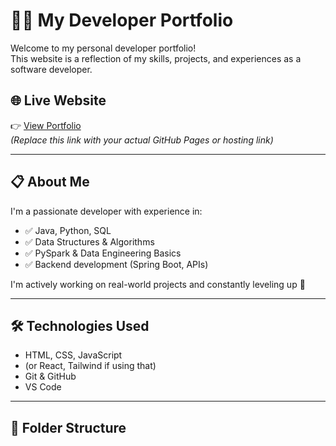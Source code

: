 # 🧑‍💻 My Developer Portfolio

Welcome to my personal developer portfolio!  
This website is a reflection of my skills, projects, and experiences as a software developer.

## 🌐 Live Website

👉 [View Portfolio](https://yourusername.github.io/your-repo-name/)  
*(Replace this link with your actual GitHub Pages or hosting link)*

---

## 📋 About Me

I'm a passionate developer with experience in:
- ✅ Java, Python, SQL
- ✅ Data Structures & Algorithms
- ✅ PySpark & Data Engineering Basics
- ✅ Backend development (Spring Boot, APIs)

I'm actively working on real-world projects and constantly leveling up 💪

---

## 🛠️ Technologies Used

- HTML, CSS, JavaScript
- (or React, Tailwind if using that)
- Git & GitHub
- VS Code

---

## 📂 Folder Structure

